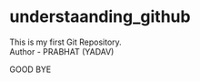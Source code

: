 # understaanding_github
This is my first Git Repository.
<br>
Author - PRABHAT (YADAV)
<P> GOOD BYE </P>
